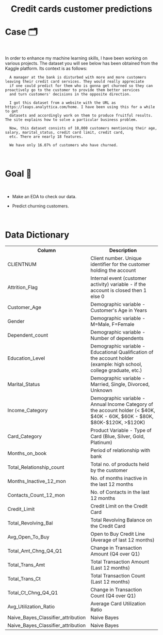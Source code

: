 <h1 align="center"> Credit cards customer predictions </h1>

<h1 align="Left"> Case  🗂️ </h1> 
<br>

In order to enhance my machine learning skills, I have been working on various projects. The dataset you will see below has been obtained from the Kaggle platform. Its context is as follows:

      A manager at the bank is disturbed with more and more customers leaving their credit card services. They would really appreciate 
      if one could predict for them who is gonna get churned so they can proactively go to the customer to provide them better services 
      and turn customers' decisions in the opposite direction.
            
      I got this dataset from a website with the URL as https://leaps.analyttica.com/home. I have been using this for a while to get 
      datasets and accordingly work on them to produce fruitful results. The site explains how to solve a particular business problem.
            
      Now, this dataset consists of 10,000 customers mentioning their age, salary, marital_status, credit card limit, credit card, 
      etc. There are nearly 18 features.
            
      We have only 16.07% of customers who have churned.

<br>



<h1 align="Left"> Goal 🎯 </h1> 
<br>
 
 - Make an EDA to check our data.

 - Predict churning customers.
<br>





</head>
<body>
    <h1>Data Dictionary</h1>
    <table>
        <tr>
            <th>Column</th>
            <th>Description</th>
        </tr>
        <tr>
            <td>CLIENTNUM</td>
            <td>Client number. Unique identifier for the customer holding the account</td>
        </tr>
        <tr>
            <td>Attrition_Flag</td>
            <td>Internal event (customer activity) variable - if the account is closed then 1 else 0</td>
        </tr>
        <tr>
            <td>Customer_Age</td>
            <td>Demographic variable - Customer's Age in Years</td>
        </tr>
        <tr>
            <td>Gender</td>
            <td>Demographic variable - M=Male, F=Female</td>
        </tr>
        <tr>
            <td>Dependent_count</td>
            <td>Demographic variable - Number of dependents</td>
        </tr>
        <tr>
            <td>Education_Level</td>
            <td>Demographic variable - Educational Qualification of the account holder (example: high school, college graduate, etc.)</td>
        </tr>
        <tr>
            <td>Marital_Status</td>
            <td>Demographic variable - Married, Single, Divorced, Unknown</td>
        </tr>
        <tr>
            <td>Income_Category</td>
            <td>Demographic variable - Annual Income Category of the account holder (< $40K, $40K - 60K, $60K - $80K, $80K-$120K, >$120K)</td>
        </tr>
        <tr>
            <td>Card_Category</td>
            <td>Product Variable - Type of Card (Blue, Silver, Gold, Platinum)</td>
        </tr>
        <tr>
            <td>Months_on_book</td>
            <td>Period of relationship with bank</td>
        </tr>
        <tr>
            <td>Total_Relationship_count</td>
            <td>Total no. of products held by the customer</td>
        </tr>
        <tr>
            <td>Months_Inactive_12_mon</td>
            <td>No. of months inactive in the last 12 months</td>
        </tr>
        <tr>
            <td>Contacts_Count_12_mon</td>
            <td>No. of Contacts in the last 12 months</td>
        </tr>
        <tr>
            <td>Credit_Limit</td>
            <td>Credit Limit on the Credit Card</td>
        </tr>
        <tr>
            <td>Total_Revolving_Bal</td>
            <td>Total Revolving Balance on the Credit Card</td>
        </tr>
        <tr>
            <td>Avg_Open_To_Buy</td>
            <td>Open to Buy Credit Line (Average of last 12 months)</td>
        </tr>
        <tr>
            <td>Total_Amt_Chng_Q4_Q1</td>
            <td>Change in Transaction Amount (Q4 over Q1)</td>
        </tr>
        <tr>
            <td>Total_Trans_Amt</td>
            <td>Total Transaction Amount (Last 12 months)</td>
        </tr>
        <tr>
            <td>Total_Trans_Ct</td>
            <td>Total Transaction Count (Last 12 months)</td>
        </tr>
        <tr>
            <td>Total_Ct_Chng_Q4_Q1</td>
            <td>Change in Transaction Count (Q4 over Q1)</td>
        </tr>
        <tr>
            <td>Avg_Utilization_Ratio</td>
            <td>Average Card Utilization Ratio</td>
        </tr>
        <tr>
            <td>Naive_Bayes_Classifier_attribution</td>
            <td>Naive Bayes</td>
        </tr>
        <tr>
            <td>Naive_Bayes_Classifier_attribution</td>
            <td>Naive Bayes</td>
        </tr>
    </table>



